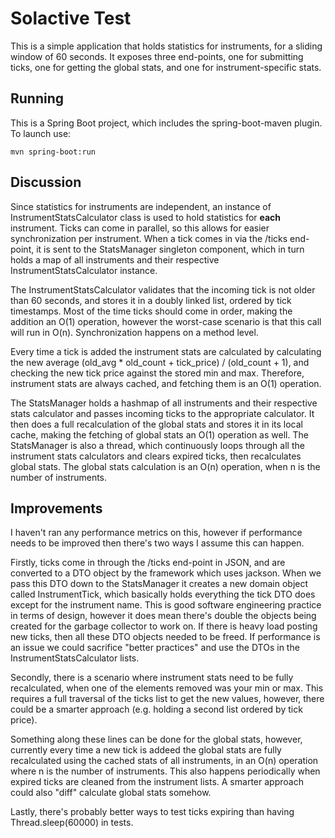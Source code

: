 # Solactive Test

This is a simple application that holds statistics for instruments, for a sliding window of 60 seconds. It exposes three end-points, one for submitting ticks, one for getting the global stats, and one for instrument-specific stats.


## Running

This is a Spring Boot project, which includes the spring-boot-maven plugin. To launch use:

```
mvn spring-boot:run
```


## Discussion

Since statistics for instruments are independent, an instance of InstrumentStatsCalculator class is used to hold statistics for **each** instrument. Ticks can come in parallel, so this allows for easier synchronization per instrument. When a tick comes in via the /ticks end-point, it is sent to the StatsManager singleton component, which in turn holds a map of all instruments and their respective InstrumentStatsCalculator instance.

The InstrumentStatsCalculator validates that the incoming tick is not older than 60 seconds, and stores it in a doubly linked list, ordered by tick timestamps. Most of the time ticks should come in order, making the addition an O(1) operation, however the worst-case scenario is that this call will run in O(n). Synchronization happens on a method level.

Every time a tick is added the instrument stats are calculated by calculating the new average (old_avg * old_count + tick_price) / (old_count + 1), and checking the new tick price against the stored min and max. Therefore, instrument stats are always cached, and fetching them is an O(1) operation.

The StatsManager holds a hashmap of all instruments and their respective stats calculator and passes incoming ticks to the appropriate calculator. It then does a full recalculation of the global stats and stores it in its local cache, making the fetching of global stats an O(1) operation as well. The StatsManager is also a thread, which continuously loops through all the instrument stats calculators and clears expired ticks, then recalculates global stats. The global stats calculation is an O(n) operation, when n is the number of instruments.


## Improvements

I haven't ran any performance metrics on this, however if performance needs to be improved then there's two ways I assume this can happen.

Firstly, ticks come in through the /ticks end-point in JSON, and are converted to a DTO object by the framework which uses jackson. When we pass this DTO down to the StatsManager it creates a new domain object called InstrumentTick, which basically holds everything the tick DTO does except for the instrument name. This is good software engineering practice in terms of design, however it does mean there's double the objects being created for the garbage collector to work on. If there is heavy load posting new ticks, then all these DTO objects needed to be freed. If performance is an issue we could sacrifice "better practices" and use the DTOs in the InstrumentStatsCalculator lists.

Secondly, there is a scenario where instrument stats need to be fully recalculated, when one of the elements removed was your min or max. This requires a full traversal of the ticks list to get the new values, however, there could be a smarter approach (e.g. holding a second list ordered by tick price).

Something along these lines can be done for the global stats, however, currently every time a new tick is addeed the global stats are fully recalculated using the cached stats of all instruments, in an O(n) operation where n is the number of instruments. This also happens periodically when expired ticks are cleaned from the instrument lists. A smarter approach could also "diff" calculate global stats somehow.

Lastly, there's probably better ways to test ticks expiring than having Thread.sleep(60000) in tests.
